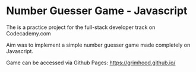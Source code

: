 # Number Guesser Game - Javascript

The is a practice project for the full-stack developer track on Codecademy.com

Aim was to implement a simple number guesser game made completely on Javascript.

Game can be accessed via Github Pages: https://grimhood.github.io/
